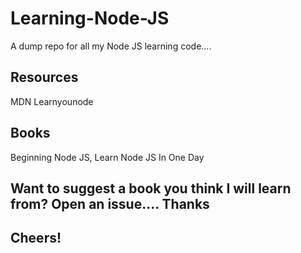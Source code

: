 # Learning-Node-JS
A dump repo for all my Node JS learning code....

## Resources
MDN
Learnyounode

## Books 
Beginning Node JS, 
Learn Node JS In One Day 

## Want to suggest a book you think I will learn from? Open an issue.... Thanks

## Cheers!
